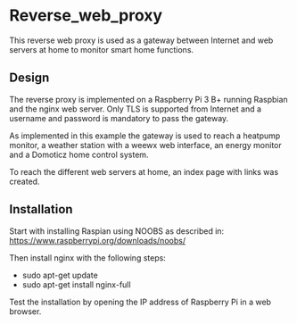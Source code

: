 # Reverse_web_proxy
This reverse web proxy is used as a gateway between Internet and web servers at home to monitor smart home functions.

## Design
The reverse proxy is implemented on a Raspberry Pi 3 B+ running Raspbian and the nginx web server.
Only TLS is supported from Internet and a username and password is mandatory to pass the gateway.

As implemented in this example the gateway is used to reach a heatpump monitor, a weather station with a weewx web interface,
an energy monitor and a Domoticz home control system.

To reach the different web servers at home, an index page with links was created.

## Installation
Start with installing Raspian using NOOBS as described in: https://www.raspberrypi.org/downloads/noobs/

Then install nginx with the following steps:
* sudo apt-get update
* sudo apt-get install nginx-full

Test the installation by opening the IP address of Raspberry Pi in a web browser.

